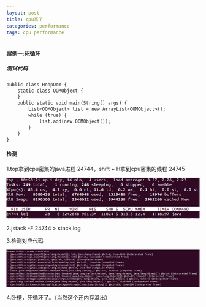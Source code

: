 ```yaml
---
layout: post
title: cpu高了
categories: performance
tags: cpu performance
---
```


<h4 id="die_loop">案例一:死循环</h4>

##### 测试代码

    public class HeapOom {
        static class OOMObject {
        }
        public static void main(String[] args) {
            List<OOMObject> list = new ArrayList<OOMObject>();
            while (true) {
                list.add(new OOMObject());
            }
        }
    }

#### 检测
1.top拿到cpu密集的java进程 24744，shift + H拿到cpu密集的线程 24745

![top](/images/performance/top.png)

2.jstack -F 24744 > stack.log

3.检测对应代码

![cpu](images/performance/cpu.png)

4.卧槽，死循环了。（当然这个还内存溢出）
